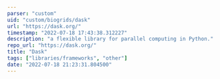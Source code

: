 ```yaml
---
parser: "custom"
uid: "custom/biogrids/dask"
url: "https://dask.org/"
timestamp: "2022-07-18 17:43:38.312227"
description: "a flexible library for parallel computing in Python."
repo_url: "https://dask.org/"
title: "Dask"
tags: ["libraries/frameworks", "other"]
date: "2022-07-18 21:23:31.804500"
---
```

